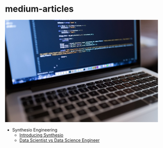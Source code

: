 # medium-articles

![alt text](images/medium-articles.jpg "Develop with Synthesio")

* Synthesio Engineering
    * [Introducing Synthesio](synthesio-engineering/introducting-synthesio.md)
    * [Data Scientist vs Data Science Engineer](synthesio-engineering/data-scientist-vs-data-science-engineer.md)